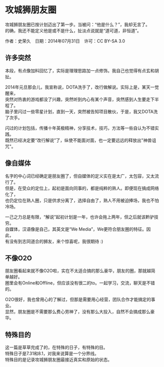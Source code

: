 # 攻城狮朋友圈

攻城狮朋友圈已按计划迈出了第一步。当被问：“他是什么？”，我却无言了。  
的确，我还不能定义他是或不是什么，扯淡点说就是“道可道，非恒道”。

作者：史荣久　日期：2014年07月31日　许可：CC BY-SA 3.0

## 许多突然

本段，有点像加料回忆了，实际是理理思路加一点修饰。我自己也觉得有点玄和胡扯。  

2014年元旦那会儿，我宣称说，DOTA洗手了，改行做解说。实际上是，某天一觉醒来，  
突然对热衷的游戏都没了兴趣，突然听到内心有某个声音，突然感到人生要走下半程了。  
脑子里闪过一些零星计划，直到一天，突然被告知项目散伙，于是，我又DOTA洗了次手。  

闪过的计划包括，传播十年英极精神，分享技术，技巧，方法等一些自认为不错实践。  
既然已经决定要“改行解说”了，纵使不能面对面，也一定要远远的释放出"神兽诅咒"。  

## 像自媒体

名字的中心词已经确定是朋友圈了，但自媒体的定义实在是太广，太包容，又太流行了。  
但是，在受众的定位上，起初是面向同事的，都是纯粹的熟人。即便现在搞成网络化了，  
也仍定位在熟人圈，只是供求分离了，选择自由了，熟人不用被迫捧场，我也不怕冷场。  

一己之力总是有限，“解说”起初计划是一年，也许会拖上两年，但之后就该黔驴技穷。  
自媒体，汉语像是自己，其英文是“We Media”，We更符合朋友圈的特征。因此，  
有没有到志同道合的狮友，来个惊喜呢，我很期待 :)

## 不像O2O

朋友圈看起来就不像O2O啦，实在不太适合搞的那么豪华，朋友的圈，那就越简单越好。  
圈里会有Online和Offline，但应该没有很二的to。一起学习，交流，聊天是不错的。  

O2O很好，我也曾用心的了解过，但那是需要用心经营，团队合作才能搞定的事业。  
显然，朋友圈是不需要那么费心劳神了，没有那么大投入，自然不会搞成那么豪华。  

## 特殊目的

这一篇是草草完成了的，在特殊的日子，有特殊的目。  
特殊日子是7.31和8.1，对我来说算是一个分界线。  
特殊目的是记录攻城狮朋友圈最接近真实和原始的状态。